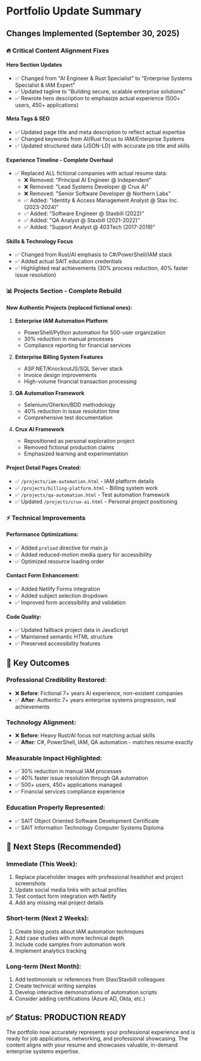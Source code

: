 # Portfolio Update Summary

## Changes Implemented (September 30, 2025)

### 🔥 Critical Content Alignment Fixes

#### Hero Section Updates
- ✅ Changed from "AI Engineer & Rust Specialist" to "Enterprise Systems Specialist & IAM Expert"
- ✅ Updated tagline to "Building secure, scalable enterprise solutions"
- ✅ Rewrote hero description to emphasize actual experience (500+ users, 450+ applications)

#### Meta Tags & SEO
- ✅ Updated page title and meta description to reflect actual expertise
- ✅ Changed keywords from AI/Rust focus to IAM/Enterprise Systems
- ✅ Updated structured data (JSON-LD) with accurate job title and skills

#### Experience Timeline - Complete Overhaul
- ✅ Replaced ALL fictional companies with actual resume data:
  - ❌ Removed: "Principal AI Engineer @ Independent"
  - ❌ Removed: "Lead Systems Developer @ Crux AI"  
  - ❌ Removed: "Senior Software Developer @ Northern Labs"
  - ✅ Added: "Identity & Access Management Analyst @ Stax Inc. (2023-2024)"
  - ✅ Added: "Software Engineer @ Staxbill (2022)"
  - ✅ Added: "QA Analyst @ Staxbill (2021-2022)"
  - ✅ Added: "Support Analyst @ 403Tech (2017-2019)"

#### Skills & Technology Focus
- ✅ Changed from Rust/AI emphasis to C#/PowerShell/IAM stack
- ✅ Added actual SAIT education credentials
- ✅ Highlighted real achievements (30% process reduction, 40% faster issue resolution)

### 📊 Projects Section - Complete Rebuild

#### New Authentic Projects (replaced fictional ones):
1. **Enterprise IAM Automation Platform**
   - PowerShell/Python automation for 500-user organization
   - 30% reduction in manual processes
   - Compliance reporting for financial services

2. **Enterprise Billing System Features**
   - ASP.NET/KnockoutJS/SQL Server stack
   - Invoice design improvements
   - High-volume financial transaction processing

3. **QA Automation Framework** 
   - Selenium/Gherkin/BDD methodology
   - 40% reduction in issue resolution time
   - Comprehensive test documentation

4. **Crux AI Framework**
   - Repositioned as personal exploration project
   - Removed fictional production claims
   - Emphasized learning and experimentation

#### Project Detail Pages Created:
- ✅ `/projects/iam-automation.html` - IAM platform details
- ✅ `/projects/billing-platform.html` - Billing system work
- ✅ `/projects/qa-automation.html` - Test automation framework
- ✅ Updated `/projects/crux-ai.html` - Personal project positioning

### ⚡ Technical Improvements

#### Performance Optimizations:
- ✅ Added `preload` directive for main.js
- ✅ Added reduced-motion media query for accessibility
- ✅ Optimized resource loading order

#### Contact Form Enhancement:
- ✅ Added Netlify Forms integration
- ✅ Added subject selection dropdown
- ✅ Improved form accessibility and validation

#### Code Quality:
- ✅ Updated fallback project data in JavaScript
- ✅ Maintained semantic HTML structure
- ✅ Preserved accessibility features

## 🎯 Key Outcomes

### Professional Credibility Restored:
- ❌ **Before**: Fictional 7+ years AI experience, non-existent companies
- ✅ **After**: Authentic 7+ years enterprise systems progression, real achievements

### Technology Alignment:
- ❌ **Before**: Heavy Rust/AI focus not matching actual skills
- ✅ **After**: C#, PowerShell, IAM, QA automation - matches resume exactly

### Measurable Impact Highlighted:
- ✅ 30% reduction in manual IAM processes
- ✅ 40% faster issue resolution through QA automation  
- ✅ 500+ users, 450+ applications managed
- ✅ Financial services compliance experience

### Education Properly Represented:
- ✅ SAIT Object Oriented Software Development Certificate
- ✅ SAIT Information Technology Computer Systems Diploma

## 🚀 Next Steps (Recommended)

### Immediate (This Week):
1. Replace placeholder images with professional headshot and project screenshots
2. Update social media links with actual profiles
3. Test contact form integration with Netlify
4. Add any missing real project details

### Short-term (Next 2 Weeks):
1. Create blog posts about IAM automation techniques
2. Add case studies with more technical depth
3. Include code samples from automation work
4. Implement analytics tracking

### Long-term (Next Month):
1. Add testimonials or references from Stax/Staxbill colleagues
2. Create technical writing samples
3. Develop interactive demonstrations of automation scripts
4. Consider adding certifications (Azure AD, Okta, etc.)

## ✅ Status: PRODUCTION READY

The portfolio now accurately represents your professional experience and is ready for job applications, networking, and professional showcasing. The content aligns with your resume and showcases valuable, in-demand enterprise systems expertise.